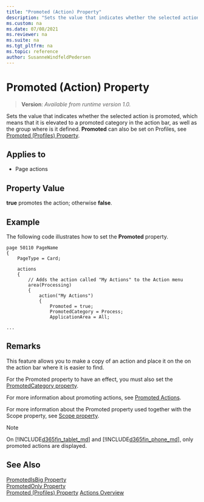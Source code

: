 ```yaml
---
title: "Promoted (Action) Property"
description: "Sets the value that indicates whether the selected action is elevated to a promoted category in the action bar."
ms.custom: na
ms.date: 07/08/2021
ms.reviewer: na
ms.suite: na
ms.tgt_pltfrm: na
ms.topic: reference
author: SusanneWindfeldPedersen
---
```


# Promoted (Action) Property
> **Version**: _Available from runtime version 1.0._

Sets the value that indicates whether the selected action is promoted, which means that it is elevated to a promoted category in the action bar, as well as the group where is it defined. **Promoted** can also be set on Profiles, see [Promoted (Profiles) Property](devenv-promoted-profile-property.md).
  
## Applies to  
  
- Page actions  

## Property Value

**true** promotes the action; otherwise **false**.
  
## Example

The following code illustrates how to set the **Promoted** property.
 
```AL
page 50110 PageName
{
    PageType = Card;

    actions
    {
        // Adds the action called "My Actions" to the Action menu 
        area(Processing)
        {
            action("My Actions")
            {
                Promoted = true;
                PromotedCategory = Process;
                ApplicationArea = All;

...
```

## Remarks

This feature allows you to make a copy of an action and place it on the on the action bar where it is easier to find. 

For the Promoted property to have an effect, you must also set the [PromotedCategory property](devenv-promotedcategory-property.md).

For more information about promoting actions, see [Promoted Actions](../devenv-promoted-actions.md).

For more information about the Promoted property used together with the Scope property, see [Scope property](devenv-scope-action-property.md).

> [!NOTE] 
> On [!INCLUDE[d365fin_tablet_md](../includes/d365fin_tablet_md.md)] and [!INCLUDE[d365fin_phone_md](../includes/d365fin_phone_md.md)], only promoted actions are displayed.  
  
## See Also  

[PromotedIsBig Property](devenv-promotedisbig-property.md)  
[PromotedOnly Property](devenv-promotedonly-property.md)  
[Promoted (Profiles) Property](devenv-promoted-profile-property.md)
[Actions Overview](../devenv-actions-overview.md)  
